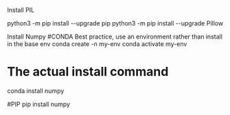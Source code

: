 Install PIL

python3 -m pip install --upgrade pip
python3 -m pip install --upgrade Pillow


Install Numpy
#CONDA
Best practice, use an environment rather than install in the base env
conda create -n my-env
conda activate my-env

# The actual install command
conda install numpy

#PIP
pip install numpy
